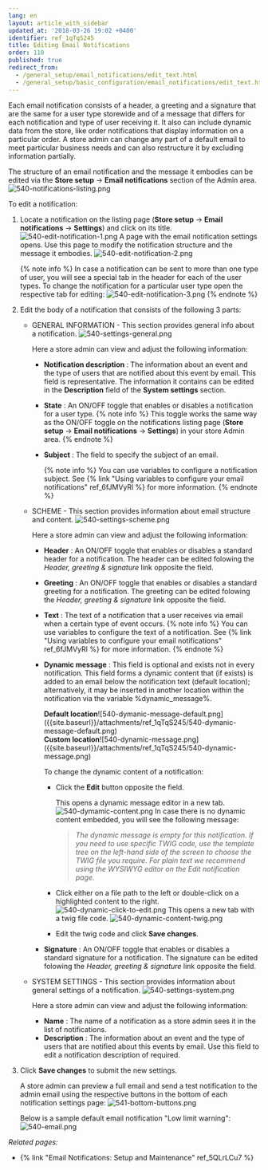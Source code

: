 ```yaml
---
lang: en
layout: article_with_sidebar
updated_at: '2018-03-26 19:02 +0400'
identifier: ref_1qTqS245
title: Editing Email Notifications
order: 110
published: true
redirect_from:
  - /general_setup/email_notifications/edit_text.html
  - /general_setup/basic_configuration/email_notifications/edit_text.html
---
```

Each email notification consists of a header, a greeting and a signature that are the same for a user type storewide and of a message that differs for each notification and type of user receiving it. It also can include dynamic data from the store, like order notifications that display information on a particular order. A store admin can change any part of a default email to meet particular business needs and can also restructure it by excluding information partially. 

The structure of an email notification and the message it embodies can be edited via the **Store setup** -> **Email notifications** section of the Admin area.
![540-notifications-listing.png]({{site.baseurl}}/attachments/ref_1qTqS245/540-notifications-listing.png)

To edit a notification:

1. Locate a notification on the listing page (**Store setup** -> **Email notifications** -> **Settings**) and click on its title. 
   ![540-edit-notification-1.png]({{site.baseurl}}/attachments/ref_1qTqS245/540-edit-notification-1.png)
   A page with the email notification settings opens. Use this page to modify the notification structure and the message it embodies.
   ![540-edit-notification-2.png]({{site.baseurl}}/attachments/ref_1qTqS245/540-edit-notification-2.png)
   
   {% note info %}
   In case a notification can be sent to more than one type of user, you will see a special tab in the header for each of the user types. To change the notification for a particular user type open the respective tab for editing:
   ![540-edit-notification-3.png]({{site.baseurl}}/attachments/ref_1qTqS245/540-edit-notification-3.png)
   {% endnote %}

2. Edit the body of a notification that consists of the following 3 parts:
   
   * GENERAL INFORMATION - This section provides general info about a notification.
     ![540-settings-general.png]({{site.baseurl}}/attachments/ref_1qTqS245/540-settings-general.png)
     
     Here a store admin can view and adjust the following information:
     * **Notification description** : The information about an event and the type of users that are notified about this event by email. This field is representative. The information it contains can be edited in the **Description** field of the **System settings** section.
     * **State** : An ON/OFF toggle that enables or disables a notification for a user type. 
       {% note info %}
       This toggle works the same way as the ON/OFF toggle on the notifications listing page (**Store setup** -> **Email notifications** -> **Settings**) in your store Admin area.
       {% endnote %}
      * **Subject** : The field to specify the subject of an email. 
        
        {% note info %}
        You can use variables to configure a notification subject. See {% link "Using variables to configure your email  notifications" ref_6fJMVyRl %} for more information.
        {% endnote %}

   * SCHEME - This section provides information about email structure and content.
     ![540-settings-scheme.png]({{site.baseurl}}/attachments/ref_1qTqS245/540-settings-scheme.png)
     
     Here a store admin can view and adjust the following information:
     * **Header** : An ON/OFF toggle that enables or disables a standard header for a notification. The header can be edited folowing the _Header, greeting & signature_ link opposite the field. 
     * **Greeting** : An ON/OFF toggle that enables or disables a standard greeting for a notification. The greeting can be edited folowing the _Header, greeting & signature_ link opposite the field. 
     * **Text** : The text of a notification that a user receives via email when a certain type of event occurs. 
       {% note info %}
        You can use variables to configure the text of a notification. See {% link "Using variables to configure your email  notifications" ref_6fJMVyRl %} for more information.
        {% endnote %}
     * **Dynamic message** : This field is optional and exists not in every notification. This field forms a dynamic content that (if exists) is added to an email below the notification text (default location); alternatively, it may be inserted in another location within the notification via the variable %dynamic_message%. 
         <div class="ui stackable two column grid">
           <div class="column" markdown="span"><b>Default location</b>![540-dymanic-message-default.png]({{site.baseurl}}/attachments/ref_1qTqS245/540-dymanic-message-default.png)</div>
           <div class="column" markdown="span"><b>Custom location</b>![540-dynamic-message.png]({{site.baseurl}}/attachments/ref_1qTqS245/540-dynamic-message.png)</div>
         </div>
       
       To change the dynamic content of a notification:
        * Click the **Edit** button opposite the field.
        
          This opens a dynamic message editor in a new tab. 
          ![540-dymamic-content.png]({{site.baseurl}}/attachments/ref_1qTqS245/540-dymamic-content.png)
          In case there is no dynamic content embedded, you will see the following message: 
          > _The dynamic message is empty for this notification. If you need to use specific TWIG code, use the template tree on the left-hand side of the screen to choose the TWIG file you require. For plain text we recommend using the WYSIWYG editor on the Edit notification page._
          
        *  Click either on a file path to the left or double-click on a highlighted content to the right.
           ![540-dynamic-click-to-edit.png]({{site.baseurl}}/attachments/ref_1qTqS245/540-dynamic-click-to-edit.png)
           This opens a new tab with a twig file code.
           ![540-dynamic-content-twig.png]({{site.baseurl}}/attachments/ref_1qTqS245/540-dynamic-content-twig.png)
         * Edit the twig code and click **Save changes**.
        
       
     * **Signature** : An ON/OFF toggle that enables or disables a standard signature for a notification. The signature can be edited folowing the _Header, greeting & signature_ link opposite the field. 

   * SYSTEM SETTINGS - This section provides information about general settings of a notification.
     ![540-settings-system.png]({{site.baseurl}}/attachments/ref_1qTqS245/540-settings-system.png)
     
     Here a store admin can view and adjust the following information:
     * **Name** : The name of a notification as a store admin sees it in the list of notifications.
     * **Description** : The information about an event and the type of users that are notified about this events by email. Use this field to edit a notification description of required.

3. Click **Save changes** to submit the new settings.

   A store admin can preview a full email and send a test notification to the admin email using the respective buttons in the bottom of each notification settings page:
   ![541-bottom-buttons.png]({{site.baseurl}}/attachments/ref_1qTqS245/541-bottom-buttons.png)
   
   Below is a sample default email notification "Low limit warning":
   ![540-email.png]({{site.baseurl}}/attachments/ref_1qTqS245/540-email.png)



_Related pages:_

   * {% link "Email Notifications: Setup and Maintenance" ref_5QLrLCu7 %}
